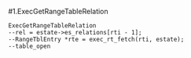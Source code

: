 #1.ExecGetRangeTableRelation

```
ExecGetRangeTableRelation
--rel = estate->es_relations[rti - 1];
--RangeTblEntry *rte = exec_rt_fetch(rti, estate);
--table_open
```
